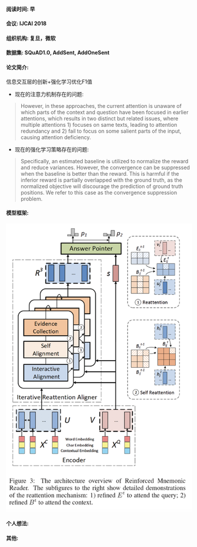 #### 阅读时间: 早
#### 会议: IJCAI 2018
#### 组织机构: 复旦，微软
#### 数据集:  SQuAD1.0, AddSent, AddOneSent
#### 论文简介:  
信息交互层的创新+强化学习优化F1值  

* 现在的注意力机制存在的问题:
> However, in these approaches, the current attention is unaware of which parts of the context
and question have been focused in earlier attentions, which results in two distinct but related issues, where
multiple attentions 1) focuses on same texts, leading to attention redundancy and 2) fail to focus on some salient
parts of the input, causing attention deficiency.
* 现在的强化学习策略存在的问题:
> Specifically, an estimated baseline is utilized to normalize the reward and reduce variances. However, the convergence
can be suppressed when the baseline is better than the reward. This is harmful if the inferior reward
is partially overlapped with the ground truth, as the normalized objective will discourage the prediction
of ground truth positions. We refer to this case as the convergence suppression problem.

#### 模型框架:  
![image](https://github.com/dengyuning/paper-reading-notes/blob/master/paper_pictures/Reinforced_Mnemonic_Reader_model.png?raw=true)
#### 个人想法:  

#### 其他:  
